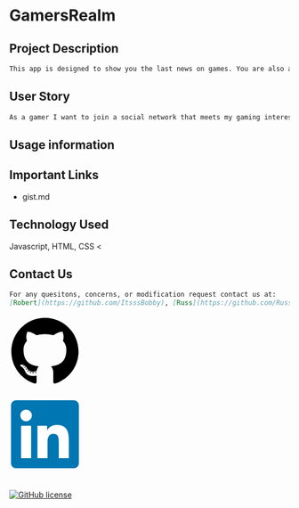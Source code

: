 # GamersRealm

## Project Description

```md
This app is designed to show you the last news on games. You are also able to create accounts and connect with other users

```

## User Story

```md
As a gamer I want to join a social network that meets my gaming interests so that I can find other users and connect through the app and in game. 
```

## Usage information

## Important Links

- gist.md

## Technology Used
Javascript, HTML, CSS
<
## Contact Us

```md
For any quesitons, concerns, or modification request contact us at:
[Robert](https://github.com/ItsssBobby), [Russ](https://github.com/RussC22), [Patrick](https://github.com/JeepingCoder), [Ferando](https://github.com/fernandot10), [Brandon](https://github.com/nbhsbg53)
```

[<svg xmlns="http://www.w3.org/2000/svg" viewBox=" 0 128 128"><g fill="#18161"><path fill-rule="evenodd" clip-rule="evenodd" d="M64 5.103c-33.347 0-60.388 27.035-60.388 60.388 0 26.682 17.303 49.317 41.297 57.303 3.017.56 4.125-1.31 4.125-2.905 0-1.44-.056-6.197-.082-11.243-16.8 3.653-20.345-7.125-20.345-7.125-2.747-6.98-6.705-8.836-6.705-8.836-5.48-3.748.413-3.67.413-3.67 6.063.425 9.257 6.223 9.257 6.223 5.386 9.23 14.127 6.562 17.573 5.02.542-3.903 2.107-6.568 3.834-8.076-13.413-1.525-27.514-6.704-27.514-29.843 0-6.593 2.36-11.98 6.223-16.21-.628-1.52-2.695-7.662.584-15.98 0 0 5.07-1.623 16.61 6.19C53.7 35 58.867 34.327 64 34.304c5.13.023 10.3.694 15.127 2.033 11.526-7.813 16.59-6.19 16.59-6.19 3.287 8.317 1.22 14.46.593 15.98 3.872 4.23 6.215 9.617 6.215 16.21 0 23.194-14.127 28.3-27.574 29.796 2.167 1.874 4.097 5.55 4.097 11.183 0 8.08-.07 14.583-.07 16.572 0 1.607 1.088 3.49 4.148 2.897 23.98-7.994 41.263-30.622 41.263-57.294C124.388 32.14 97.35 5.104 64 5.104z"/><path d="M26.484 91.806c-.133.3-.605.39-1.035.185-.44-.196-.685-.605-.543-.906.13-.31.603-.395 1.04-.188.44.197.69.61.537.91zm2.446 2.729c-.287.267-.85.143-1.232-.28-.396-.42-.47-.983-.177-1.254.298-.266.844-.14 1.24.28.394.426.472.984.17 1.255zM31.312 98.012c-.37.258-.976.017-1.35-.52-.37-.538-.37-1.183.01-1.44.373-.258.97-.025 1.35.507.368.545.368 1.19-.01 1.452zm3.261 3.361c-.33.365-1.036.267-1.552-.23-.527-.487-.674-1.18-.343-1.544.336-.366 1.045-.264 1.564.23.527.486.686 1.18.333 1.543zm4.5 1.951c-.147.473-.825.688-1.51.486-.683-.207-1.13-.76-.99-1.238.14-.477.823-.7 1.512-.485.683.206 1.13.756.988 1.237zm4.943.361c.017.498-.563.91-1.28.92-.723.017-1.308-.387-1.315-.877 0-.503.568-.91 1.29-.924.717-.013 1.306.387 1.306.88zm4.598-.782c.086.485-.413.984-1.126 1.117-.7.13-1.35-.172-1.44-.653-.086-.498.422-.997 1.122-1.126.714-.123 1.354.17 1.444.663zm0 0"/></g></svg>](https://github.com/RussC22)[<svg xmlns="http://www.w3.org/2000/svg" viewBox=" 0 128 128"><path fill="#0076b2" d="M116 3H12a8.91 8.91 0 00-9 8.8v104.42a8.91 8.91 0 009 8.78h104a8.93 8.93 0 009-8.81V11.77A8.93 8.93 0 00116 3z"/><path fill="#fff" d="M21.06 48.73h18.11V107H21.06zm9.06-29a10.5 10.5 0 11-10.5 10.49 10.5 10.5 0 0110.5-10.49M50.53 48.73h17.36v8h.24c2.42-4.58 8.32-9.41 17.13-9.41C103.6 47.28 107 59.35 107 75v32H88.89V78.65c0-6.75-.12-15.44-9.41-15.44s-10.87 7.36-10.87 15V107H50.53z"/></svg>](https://www.linkedin.com/in/tavarus-cherry/)

[![GitHub license](https://img.shields.io/github/license/Naereen/StrapDown.js.svg)](https://github.com/RussC22/StrapDown.js/blob/master/LICENSE)
